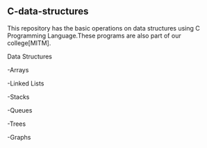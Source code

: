 ## C-data-structures

This repository has the basic operations on data structures using C Programming Language.These programs are also part of our college[MITM].

Data Structures

-Arrays

-Linked Lists

-Stacks

-Queues

-Trees

-Graphs 
